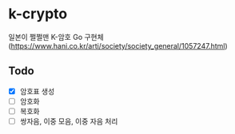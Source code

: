 # k-crypto

일본이 쩔쩔맨 K-암호 Go 구현체(https://www.hani.co.kr/arti/society/society_general/1057247.html)

## Todo

- [x] 암호표 생성
- [ ] 암호화
- [ ] 복호화
- [ ] 쌍자음, 이중 모음, 이중 자음 처리